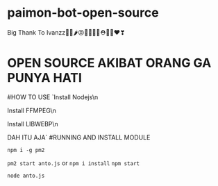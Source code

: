 # paimon-bot-open-source
Big Thank To Ivanzz🍎🍓🌶😡👹👺💃👠⛑🏓🎯❤❣

# OPEN SOURCE AKIBAT ORANG GA PUNYA HATI

#HOW TO USE
`Install Nodejs\n

Install FFMPEG\n

Install LIBWEBP\n

DAH ITU AJA`
#RUNNING AND INSTALL MODULE

`npm i -g pm2`

`pm2 start anto.js`
or
`npm i install`
`npm start`

`node anto.js`
